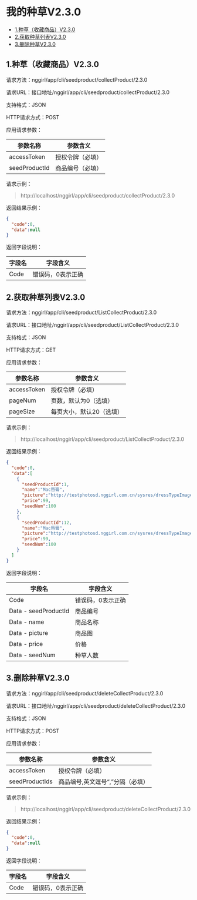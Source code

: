 # 我的种草V2.3.0

* [1.种草（收藏商品）V2.3.0](#1)
* [2.获取种草列表V2.3.0](#2)
* [3.删除种草V2.3.0](#3)


<h2 id="1">1.种草（收藏商品）V2.3.0</h2>

请求方法：nggirl/app/cli/seedproduct/collectProduct/2.3.0

请求URL：接口地址/nggirl/app/cli/seedproduct/collectProduct/2.3.0

支持格式：JSON

HTTP请求方式：POST

应用请求参数：

|参数名称	|参数含义
|---|---|
|accessToken|授权令牌（必填）
|seedProductId|商品编号（必填）


请求示例：

> http://localhost/nggirl/app/cli/seedproduct/collectProduct/2.3.0

返回结果示例：
```json
{
  "code":0,
  "data":null
}
```

返回字段说明：


|字段名|字段含义|
|---|---|
|Code	|错误码，0表示正确


<h2 id="2">2.获取种草列表V2.3.0</h2>

请求方法：nggirl/app/cli/seedproduct/ListCollectProduct/2.3.0

请求URL：接口地址/nggirl/app/cli/seedproduct/ListCollectProduct/2.3.0

支持格式：JSON

HTTP请求方式：GET

应用请求参数：

|参数名称	|参数含义
|---|---|
|accessToken|授权令牌（必填）
|pageNum|页数，默认为0（选填）
|pageSize|每页大小，默认20（选填）

请求示例：

> http://localhost/nggirl/app/cli/seedproduct/ListCollectProduct/2.3.0

返回结果示例：
```json
{
  "code":0,
  "data":[
    {
      "seedProductId":1,
      "name":"Mac唇膏",
      "picture":"http://testphotosd.nggirl.com.cn/sysres/dressTypeImage/makeup-list-2.png",
      "price":99,
      "seedNum":100
    },
    {
      "seedProductId":12,
      "name":"Mac唇膏",
      "picture":"http://testphotosd.nggirl.com.cn/sysres/dressTypeImage/makeup-list-2.png",
      "price":99,
      "seedNum":100
    }
  ]
}
```

返回字段说明：

|字段名|字段含义|
|---|---|
|Code	|错误码，0表示正确|
|Data - seedProductId|商品编号|
|Data - name|商品名称|
|Data - picture|商品图|
|Data - price|价格|
|Data - seedNum|种草人数|


<h2 id="3">3.删除种草V2.3.0</h2>


请求方法：nggirl/app/cli/seedproduct/deleteCollectProduct/2.3.0

请求URL：接口地址/nggirl/app/cli/seedproduct/deleteCollectProduct/2.3.0

支持格式：JSON

HTTP请求方式：POST

应用请求参数：

|参数名称	|参数含义
|---|---|
|accessToken|授权令牌（必填）|
|seedProductIds|商品编号,英文逗号“,”分隔（必填）|


请求示例：

> http://localhost/nggirl/app/cli/seedproduct/deleteCollectProduct/2.3.0

返回结果示例：
```json
{
  "code":0,
  "data":null
}
```

返回字段说明：


|字段名|字段含义|
|---|---|
|Code	|错误码，0表示正确
